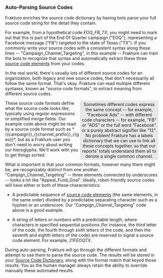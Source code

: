 ### Auto-Parsing Source Codes

Frakture enriches the source code dictionary by having bots parse your full source code string for the detail they contain.

For example, from a hypothetical code *EOQ_FB_TX*, you might need to mark out that this is part of the End Of Quarter campaign ("EOQ"), representing a Facebook message ("FB") targeted to the state of Texas ("TX"). If you commonly write your source codes with a consistent syntax along these lines -- "Campaign_Channel_Targeting", in this example -- Frakture can train the bots to recognize that syntax and automatically extract these three [source code elements](enrichment/source_code_elements "Source Code Elements") from your codes.

In the real world, there's usually lots of different source codes for an organization, both legacy and new source codes, that don't necessarily all follow the same format. That's okay. Frakture can read multiple different syntaxes, known as "source code formats", to extract meaning from different source codes.

<div style="float:right; width:250px; padding:4px; background-color:#E8E8E8"><div style="position:relative; width:250px; float:right;" align=center>Sometimes different codes express the same concept -- for example, "Facebook Ads" -- with different code characters -- for example, "FB" or "ADS" or the full word "Facebook" or a purely abstract signifier like "12". No problem! Frakture has a labels dictionary that we can use to link all these concepts together, so that our reports' totals understand them all to denote a single common channel.</div></div>
These source code formats define what the source code looks like, typically using regular expressions or simplified merge fields. Our example code above might be read by a source code format such as *{{campaign}}_{{channel_prefix}}_{{geo}}*, but as a Frakture user you don't need to worry about writing our hieroglyphs. We'll work with you to get things sorted.

What _is_ important is that your common formats, however many there might be, are recognizably distinct from one another. "Campign_Channel_Targeting" -- three elements connected by underscores -- looks a lot like "Appeal_Fund_Goal". Ideally, robot-friendly source codes will have either or both of these characteristics:

* A predictable sequence of [source code elements](enrichment/source_code_elements "Source Code Elements") (the same elements, in the same order) divided by a predictable separating character such as a hyphen or an underscore. Our "Campign_Channel_Targeting" code above is a good example.

* A string of letters or numbers with a predictable length, where characters in specified sequential positions (for instance, the third letter of the code, the fourth through sixth letters of the code, and then the seventh and eighth letters of the code) are reserved to signal a source code element. For example, *21FEOQTX*.

During auto-parsing, Frakture will go through the different formats and attempt to use them to parse the source code. The results will be stored in your [Source Code Dictionary](enrichment/source_code_dictionary "Source Code Dictonary"), along with the format match that keyed those results. You as the human manager always retain the ability to override manually these automated results.
